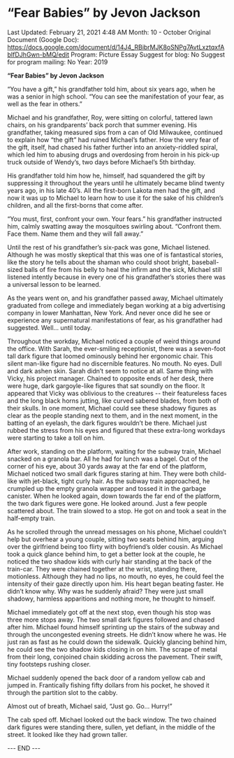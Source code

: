 # “Fear Babies” by Jevon Jackson

Last Updated: February 21, 2021 4:48 AM
Month: 10 - October
Original Document (Google Doc): https://docs.google.com/document/d/14J4_RBibrMJK8oSNPg7AvtLxztqxfAbIfDJhGwn-bMQ/edit
Program: Picture Essay
Suggest for blog: No
Suggest for program mailing: No
Year: 2019

**“Fear Babies” by Jevon Jackson**

“You have a gift,” his grandfather told him, about six years ago, when he was a senior in high school. “You can see the manifestation of your fear, as well as the fear in others.”

Michael and his grandfather, Roy, were sitting on colorful, tattered lawn chairs, on his grandparents’ back porch that summer evening. His grandfather, taking measured sips from a can of Old Milwaukee, continued to explain how “the gift” had ruined Michael’s father. How the very fear of the gift, itself, had chased his father further into an anxiety-riddled spiral, which led him to abusing drugs and overdosing from heroin in his pick-up truck outside of Wendy’s, two days before Michael’s 5th birthday.

His grandfather told him how he, himself, had squandered the gift by suppressing it throughout the years until he ultimately became blind twenty years ago, in his late 40’s. All the first-born Lakota men had the gift, and now it was up to Michael to learn how to use it for the sake of his children’s children, and all the first-borns that come after.

“You must, first, confront your own. Your fears.” his grandfather instructed him, calmly swatting away the mosquitoes swirling about. “Confront them. Face them. Name them and they will fall away.”

Until the rest of his grandfather’s six-pack was gone, Michael listened. Although he was mostly skeptical that this was one of is fantastical stories, like the story he tells about the shaman who could shoot bright, baseball-sized balls of fire from his belly to heal the infirm and the sick, Michael still listened intently because in every one of his grandfather’s stories there was a universal lesson to be learned.

As the years went on, and his grandfather passed away, Michael ultimately graduated from college and immediately began working at a big advertising company in lower Manhattan, New York. And never once did he see or experience any supernatural manifestations of fear, as his grandfather had suggested. Well… until today.

Throughout the workday, Michael noticed a couple of weird things around the office. With Sarah, the ever-smiling receptionist, there was a seven-foot tall dark figure that loomed ominously behind her ergonomic chair. This silent man-like figure had no discernible features. No mouth. No eyes. Dull and dark ashen skin. Sarah didn’t seem to notice at all. Same thing with Vicky, his project manager. Chained to opposite ends of her desk, there were huge, dark gargoyle-like figures that sat soundly on the floor. It appeared that Vicky was oblivious to the creatures -- their featureless faces and the long black horns jutting, like curved sabered blades, from both of their skulls. In one moment, Michael could see these shadowy figures as clear as the people standing next to them, and in the next moment, in the batting of an eyelash, the dark figures wouldn’t be there. Michael just rubbed the stress from his eyes and figured that these extra-long workdays were starting to take a toll on him.

After work, standing on the platform, waiting for the subway train, Michael snacked on a granola bar. All he had for lunch was a bagel. Out of the corner of his eye, about 30 yards away at the far end of the platform, Michael noticed two small dark figures staring at him. They were both child-like with jet-black, tight curly hair. As the subway train approached, he crumpled up the empty granola wrapper and tossed it in the garbage canister. When he looked again, down towards the far end of the platform, the two dark figures were gone. He looked around. Just a few people scattered about. The train slowed to a stop. He got on and took a seat in the half-empty train.

As he scrolled through the unread messages on his phone, Michael couldn’t help but overhear a young couple, sitting two seats behind him, arguing over the girlfriend being too flirty with boyfriend’s older cousin. As Michael took a quick glance behind him, to get a better look at the couple, he noticed the two shadow kids with curly hair standing at the back of the train-car. They were chained together at the wrist, standing there, motionless. Although they had no lips, no mouth, no eyes, he could feel the intensity of their gaze directly upon him. His heart began beating faster. He didn’t know why. Why was he suddenly afraid? They were just small shadowy, harmless apparitions and nothing more, he thought to himself.

Michael immediately got off at the next stop, even though his stop was three more stops away. The two small dark figures followed and chased after him. Michael found himself sprinting up the stairs of the subway and through the uncongested evening streets. He didn’t know where he was. He just ran as fast as he could down the sidewalk. Quickly glancing behind him, he could see the two shadow kids closing in on him. The scrape of metal from their long, conjoined chain skidding across the pavement. Their swift, tiny footsteps rushing closer.

Michael suddenly opened the back door of a random yellow cab and jumped in. Frantically fishing fifty dollars from his pocket, he shoved it through the partition slot to the cabby.

Almost out of breath, Michael said, “Just go. Go… Hurry!”

The cab sped off. Michael looked out the back window. The two chained dark figures were standing there, sullen, yet defiant, in the middle of the street. It looked like they had grown taller.

--- END ---